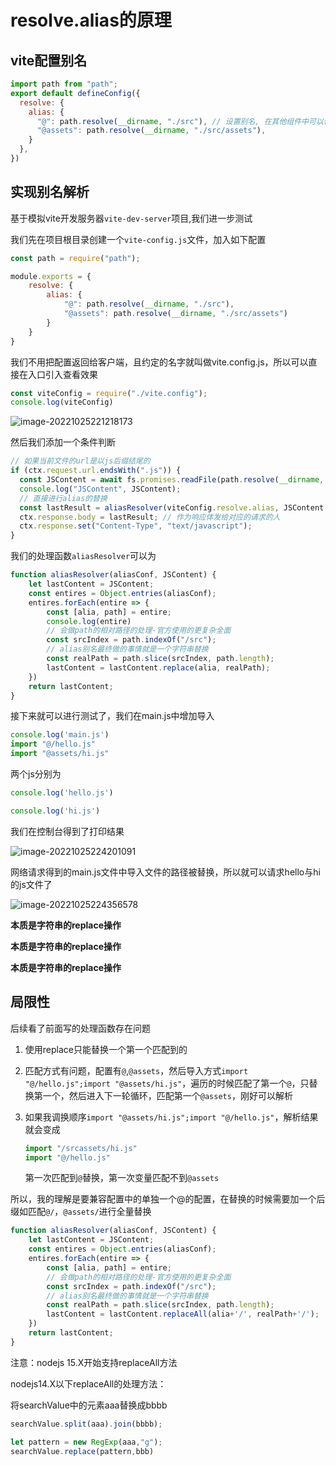 # resolve.alias的原理

## vite配置别名

```js
import path from "path";
export default defineConfig({
  resolve: {
    alias: {
      "@": path.resolve(__dirname, "./src"), // 设置别名, 在其他组件中可以使用@来代替src这个目录
      "@assets": path.resolve(__dirname, "./src/assets"),
    }
  },
})
```

## 实现别名解析

基于模拟vite开发服务器`vite-dev-server`项目,我们进一步测试

我们先在项目根目录创建一个`vite-config.js`文件，加入如下配置

```js
const path = require("path");

module.exports = {
    resolve: {
        alias: {
            "@": path.resolve(__dirname, "./src"),
            "@assets": path.resolve(__dirname, "./src/assets")
        }
    }
}
```

我们不用把配置返回给客户端，且约定的名字就叫做vite.config.js，所以可以直接在入口引入查看效果

```js
const viteConfig = require("./vite.config");
console.log(viteConfig)
```

![image-20221025221218173](https://blog-guiyexing.oss-cn-qingdao.aliyuncs.com/blogImg/202210252212206.png!blog.guiyexing)

然后我们添加一个条件判断

```js
// 如果当前文件的url是以js后缀结尾的
if (ctx.request.url.endsWith(".js")) {
  const JSContent = await fs.promises.readFile(path.resolve(__dirname, "." + ctx.request.url)); // 在服务端一般不会这么用
  console.log("JSContent", JSContent);
  // 直接进行alias的替换
  const lastResult = aliasResolver(viteConfig.resolve.alias, JSContent.toString());
  ctx.response.body = lastResult; // 作为响应体发给对应的请求的人
  ctx.response.set("Content-Type", "text/javascript");
}
```

我们的处理函数`aliasResolver`可以为

```js
function aliasResolver(aliasConf, JSContent) {
    let lastContent = JSContent;
    const entires = Object.entries(aliasConf);
    entires.forEach(entire => {
        const [alia, path] = entire;
        console.log(entire)
        // 会做path的相对路径的处理-官方使用的更复杂全面
        const srcIndex = path.indexOf("/src");
        // alias别名最终做的事情就是一个字符串替换
        const realPath = path.slice(srcIndex, path.length);
        lastContent = lastContent.replace(alia, realPath);
    })
    return lastContent;
}
```

接下来就可以进行测试了，我们在main.js中增加导入

```js title="main.js"
console.log('main.js')
import "@/hello.js"
import "@assets/hi.js"
```

两个js分别为

```js title="/src/hello.js"
console.log('hello.js')
```

```js title="/src/assets/hi.js"
console.log('hi.js')
```

我们在控制台得到了打印结果

![image-20221025224201091](https://blog-guiyexing.oss-cn-qingdao.aliyuncs.com/blogImg/202210252242125.png!blog.guiyexing)

网络请求得到的main.js文件中导入文件的路径被替换，所以就可以请求hello与hi的js文件了

![image-20221025224356578](https://blog-guiyexing.oss-cn-qingdao.aliyuncs.com/blogImg/202210252243604.png!blog.guiyexing)

**本质是字符串的replace操作**

**本质是字符串的replace操作**

**本质是字符串的replace操作**

## 局限性

后续看了前面写的处理函数存在问题

1. 使用replace只能替换一个第一个匹配到的

2. 匹配方式有问题，配置有`@`,`@assets`，然后导入方式`import "@/hello.js";import "@assets/hi.js"`，遍历的时候匹配了第一个`@`，只替换第一个，然后进入下一轮循环，匹配第一个`@assets`，刚好可以解析

3. 如果我调换顺序`import "@assets/hi.js";import "@/hello.js"`，解析结果就会变成
   ```js
   import "/srcassets/hi.js"
   import "@/hello.js"
   ```

   第一次匹配到`@`替换，第一次变量匹配不到`@assets`

所以，我的理解是要兼容配置中的单独一个@的配置，在替换的时候需要加一个后缀如匹配`@/`，`@assets/`进行全量替换

```js {10}
function aliasResolver(aliasConf, JSContent) {
    let lastContent = JSContent;
    const entires = Object.entries(aliasConf);
    entires.forEach(entire => {
        const [alia, path] = entire;
        // 会做path的相对路径的处理-官方使用的更复杂全面
        const srcIndex = path.indexOf("/src");
        // alias别名最终做的事情就是一个字符串替换
        const realPath = path.slice(srcIndex, path.length);
        lastContent = lastContent.replaceAll(alia+'/', realPath+'/');
    })
    return lastContent;
}
```

注意：nodejs 15.X开始支持replaceAll方法

nodejs14.X以下replaceAll的处理方法：

将searchValue中的元素aaa替换成bbbb

```js
searchValue.split(aaa).join(bbbb);

let pattern = new RegExp(aaa,"g");
searchValue.replace(pattern,bbb)
```
